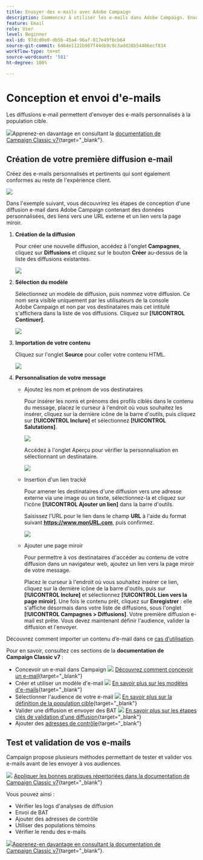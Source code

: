 ```yaml
---
title: Envoyer des e-mails avec Adobe Campaign
description: Commencez à utiliser les e-mails dans Adobe Campaign. Envoyez des e-mails personnalisés à une population cible.
feature: Email
role: User
level: Beginner
exl-id: 97dcd0e0-db5b-45a4-96af-817e49f6cb64
source-git-commit: 6464e1121b907f44db9c0c3add28b54486ecf834
workflow-type: tm+mt
source-wordcount: '581'
ht-degree: 100%

---
```


# Conception et envoi d&#39;e-mails

Les diffusions e-mail permettent d&#39;envoyer des e-mails personnalisés à la population cible.

![](../assets/do-not-localize/book.png)Apprenez-en davantage en consultant la [documentation de Campaign Classic v7](https://experienceleague.adobe.com/docs/campaign-classic/using/sending-messages/sending-emails/about-email-channel.html?lang=fr){target="_blank"}.

## Création de votre première diffusion e-mail

Créez des e-mails personnalisés et pertinents qui sont également conformes au reste de l&#39;expérience client.

![](assets/new-email-content.png)


Dans l&#39;exemple suivant, vous découvrirez les étapes de conception d&#39;une diffusion e-mail dans Adobe Campaign contenant des données personnalisées, des liens vers une URL externe et un lien vers la page miroir.

1. **Création de la diffusion**

   Pour créer une nouvelle diffusion, accédez à l&#39;onglet **Campagnes**, cliquez sur **Diffusions** et cliquez sur le bouton **Créer** au-dessus de la liste des diffusions existantes.

   ![](assets/delivery_step_1.png)

1. **Sélection du modèle**

   Sélectionnez un modèle de diffusion, puis nommez votre diffusion. Ce nom sera visible uniquement par les utilisateurs de la console Adobe Campaign et non par vos destinataires mais cet intitulé s&#39;affichera dans la liste de vos diffusions. Cliquez sur **[!UICONTROL Continuer]**.

   ![](assets/dce_delivery_model.png)

1. **Importation de votre contenu**

   Cliquez sur l&#39;onglet **Source** pour coller votre contenu HTML.

   ![](assets/paste-content.png)


1. **Personnalisation de votre message**


   * Ajoutez les nom et prénom de vos destinataires

      Pour insérer les noms et prénoms des profils ciblés dans le contenu du message, placez le curseur à l&#39;endroit où vous souhaitez les insérer, cliquez sur la dernière icône de la barre d&#39;outils, puis cliquez sur **[!UICONTROL Inclure]** et sélectionnez **[!UICONTROL Salutations]**.

      ![](assets/include-greetings.png)

      Accédez à l&#39;onglet Aperçu pour vérifier la personnalisation en sélectionnant un destinataire.

      ![](assets/perso-check.png)

   * Insertion d&#39;un lien tracké

      Pour amener les destinataires d&#39;une diffusion vers une adresse externe via une image ou un texte, sélectionnez-la et cliquez sur l&#39;icône **[!UICONTROL Ajouter un lien]** dans la barre d&#39;outils.

      Saisissez l&#39;URL pour le lien dans le champ **URL** à l&#39;aide du format suivant **https://www.monURL.com**, puis confirmez.

      ![](assets/add-a-link.png)

   * Ajouter une page miroir

      Pour permettre à vos destinataires d&#39;accéder au contenu de votre diffusion dans un navigateur web, ajoutez un lien vers la page miroir de votre message.

      Placez le curseur à l&#39;endroit où vous souhaitez insérer ce lien, cliquez sur la dernière icône de la barre d&#39;outils, puis sur **[!UICONTROL Inclure]** et sélectionnez **[!UICONTROL Lien vers la page miroir]**.
   Une fois le contenu prêt, cliquez sur **Enregistrer** : elle s&#39;affiche désormais dans votre liste de diffusions, sous l&#39;onglet **[!UICONTROL Campagnes > Diffusions]**. Votre première diffusion e-mail est prête. Vous devez maintenant définir l&#39;audience, valider la diffusion et l&#39;envoyer.


Découvrez comment importer un contenu d’e-mail dans ce [cas d’utilisation](https://experienceleague.adobe.com/docs/campaign/automation/workflows/use-cases/deliveries/load-delivery-content.html?lang=fr).

Pour en savoir, consultez ces sections de la **documentation de Campaign Classic v7** :

* Concevoir un e-mail dans Campaign
   ![](../assets/do-not-localize/book.png) [Découvrez comment concevoir un e-mail](https://experienceleague.adobe.com/docs/campaign-classic/using/sending-messages/sending-emails/defining-the-email-content.html?lang=fr){target="_blank"}
* Créer et utiliser un modèle d&#39;e-mail
   ![](../assets/do-not-localize/book.png) [En savoir plus sur les modèles d&#39;e-mails](https://experienceleague.adobe.com/docs/campaign-classic/using/sending-messages/using-delivery-templates/about-templates.html?lang=fr){target="_blank"}
* Sélectionner l&#39;audience de votre e-mail
   ![](../assets/do-not-localize/book.png) [En savoir plus sur la définition de la population cible](https://experienceleague.adobe.com/docs/campaign-classic/using/sending-messages/key-steps-when-creating-a-delivery/steps-defining-the-target-population.html?lang=fr){target="_blank"}
* Valider une diffusion et envoyer des BAT
   ![](../assets/do-not-localize/book.png) [En savoir plus sur les étapes clés de validation d&#39;une diffusion](https://experienceleague.adobe.com/docs/campaign-classic/using/sending-messages/key-steps-when-creating-a-delivery/steps-validating-the-delivery.html?lang=fr){target="_blank"}
* Ajouter des [adresses de contrôle](https://experienceleague.adobe.com/docs/campaign-classic/using/sending-messages/using-seed-addresses/about-seed-addresses.html?lang=fr){target="_blank"}

## Test et validation de vos e-mails

Campaign propose plusieurs méthodes permettant de tester et valider vos e-mails avant de les envoyer à vos audiences.

![](../assets/do-not-localize/book.png) [Appliquer les bonnes pratiques répertoriées dans la documentation de Campaign Classic v7](https://experienceleague.adobe.com/docs/campaign-classic/using/sending-messages/key-steps-when-creating-a-delivery/delivery-bestpractices/check-before-sending.html?lang=fr){target="_blank"}

Vous pouvez ainsi :

* Vérifier les logs d&#39;analyses de diffusion
* Envoi de BAT
* Ajouter des adresses de contrôle
* Utiliser des populations témoins
* Vérifier le rendu des e-mails

![](../assets/do-not-localize/book.png)[Apprenez-en davantage en consultant la documentation de Campaign Classic v7](https://experienceleague.adobe.com/docs/campaign-classic/using/sending-messages/key-steps-when-creating-a-delivery/steps-validating-the-delivery.html?lang=fr){target="_blank"}.
